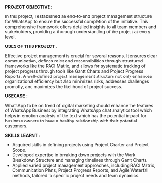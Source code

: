 __PROJECT OBJECTIVE__ : 

In this project, I established an end-to-end project management structure for WhatsApp to ensure the successful completion of the initiative. This comprehensive framework offers detailed insights to all 
team members and stakeholders, providing a thorough understanding of the project at every level. 

__USES OF THIS PROJECT__ : 

Effective project management is crucial for several reasons. It ensures clear communication, defines roles and responsibilities through structured frameworks like the RACI Matrix, 
and allows for systematic tracking of project progress through tools like Gantt Charts and Project Progress Reports. A well-defined project management structure not only enhances organizational 
efficiency but also minimizes risks, addresses challenges promptly, and maximizes the likelihood of project success. 

__USECASE__ : 

WhatsApp to be on trend of digital marketing should enhance the features of WhatsApp Business by integrating WhatsApp chat analytics tool which helps in emotion analysis of the text which has the potential 
impact for business owners to have a healthy relationship with their potential customers.

__SKILLS LEARNT__ : 

- Acquired skills in defining projects using Project Charter and Project Scope.
- Developed expertise in breaking down projects with the Work Breakdown Structure and managing timelines through Gantt Charts.
- Applied varied project management approaches, including RACI Matrix, Communication Plans, Project Progress Reports, and Agile/Waterfall methods, tailored to specific project needs and team dynamics.
